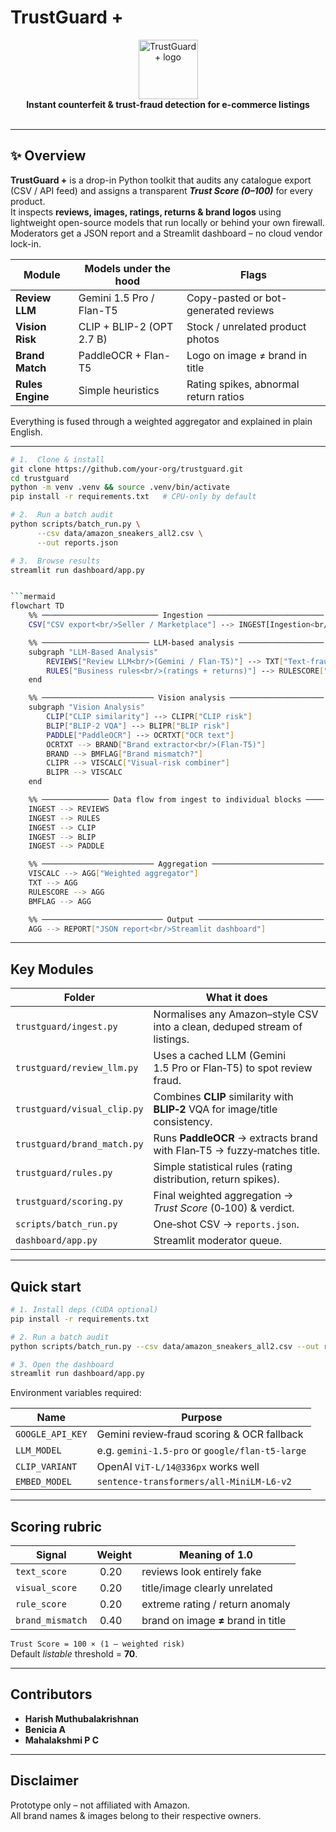 # TrustGuard +

<div align="center">
  <img alt="TrustGuard+ logo" src="https://github.com/your-org/trustguard/assets/logo.svg" height="95"/>
  <br/>
  <b>Instant counterfeit & trust-fraud detection for e-commerce listings</b>
  <br/><br/>
</div>

---

## ✨ Overview
**TrustGuard +** is a drop-in Python toolkit that audits any catalogue export (CSV / API feed) and assigns a transparent **_Trust Score (0–100)_** for every product.  
It inspects **reviews, images, ratings, returns & brand logos** using lightweight open-source models that run locally or behind your own firewall. Moderators get a JSON report and a Streamlit dashboard – no cloud vendor lock-in.

| Module | Models under the hood | Flags                         |
|--------|----------------------|-------------------------------|
| **Review LLM**       | Gemini 1.5 Pro / Flan-T5    | Copy-pasted or bot-generated reviews |
| **Vision Risk**      | CLIP + BLIP-2 (OPT 2.7 B)  | Stock / unrelated product photos     |
| **Brand Match**      | PaddleOCR + Flan-T5        | Logo on image ≠ brand in title        |
| **Rules Engine**     | Simple heuristics          | Rating spikes, abnormal return ratios |

Everything is fused through a weighted aggregator and explained in plain English.

---

```bash
# 1.  Clone & install
git clone https://github.com/your-org/trustguard.git
cd trustguard
python -m venv .venv && source .venv/bin/activate
pip install -r requirements.txt   # CPU-only by default

# 2.  Run a batch audit
python scripts/batch_run.py \
      --csv data/amazon_sneakers_all2.csv \
      --out reports.json

# 3.  Browse results
streamlit run dashboard/app.py


```mermaid
flowchart TD
    %% ────────────────────────── Ingestion ──────────────────────────
    CSV["CSV export<br/>Seller / Marketplace"] --> INGEST[Ingestion<br/>+ normalisation]

    %% ──────────────────────── LLM-based analysis ───────────────────
    subgraph "LLM-Based Analysis"
        REVIEWS["Review LLM<br/>(Gemini / Flan-T5)"] --> TXT["Text-fraud score"]
        RULES["Business rules<br/>(ratings + returns)"] --> RULESCORE["Anomaly score"]
    end

    %% ───────────────────────── Vision analysis ─────────────────────
    subgraph "Vision Analysis"
        CLIP["CLIP similarity"] --> CLIPR["CLIP risk"]
        BLIP["BLIP-2 VQA"] --> BLIPR["BLIP risk"]
        PADDLE["PaddleOCR"] --> OCRTXT["OCR text"]
        OCRTXT --> BRAND["Brand extractor<br/>(Flan-T5)"]
        BRAND --> BMFLAG["Brand mismatch?"]
        CLIPR --> VISCALC["Visual-risk combiner"]
        BLIPR --> VISCALC
    end

    %% ─────────────── Data flow from ingest to individual blocks ────
    INGEST --> REVIEWS
    INGEST --> RULES
    INGEST --> CLIP
    INGEST --> BLIP
    INGEST --> PADDLE

    %% ───────────────────────── Aggregation ─────────────────────────
    VISCALC --> AGG["Weighted aggregator"]
    TXT --> AGG
    RULESCORE --> AGG
    BMFLAG --> AGG

    %% ─────────────────────────── Output ────────────────────────────
    AGG --> REPORT["JSON report<br/>Streamlit dashboard"]

```

</div>

---

## Key Modules

| Folder | What it does |
|--------|--------------|
| `trustguard/ingest.py` | Normalises any Amazon–style CSV into a clean, deduped stream of listings. |
| `trustguard/review_llm.py` | Uses a cached LLM (Gemini 1.5 Pro or Flan‑T5) to spot review fraud. |
| `trustguard/visual_clip.py` | Combines **CLIP** similarity with **BLIP‑2** VQA for image/title consistency. |
| `trustguard/brand_match.py` | Runs **PaddleOCR** → extracts brand with Flan‑T5 → fuzzy‑matches title. |
| `trustguard/rules.py` | Simple statistical rules (rating distribution, return spikes). |
| `trustguard/scoring.py` | Final weighted aggregation → _Trust Score_ (0‑100) & verdict. |
| `scripts/batch_run.py` | One‑shot CSV → `reports.json`. |
| `dashboard/app.py` | Streamlit moderator queue. |

---

## Quick start

```bash
# 1. Install deps (CUDA optional)
pip install -r requirements.txt

# 2. Run a batch audit
python scripts/batch_run.py --csv data/amazon_sneakers_all2.csv --out reports.json

# 3. Open the dashboard
streamlit run dashboard/app.py
```

Environment variables required:

| Name | Purpose |
|------|---------|
| `GOOGLE_API_KEY` | Gemini review‑fraud scoring & OCR fallback |
| `LLM_MODEL` | e.g. `gemini-1.5-pro` or `google/flan-t5-large` |
| `CLIP_VARIANT` | OpenAI `ViT‑L/14@336px` works well |
| `EMBED_MODEL` | `sentence-transformers/all-MiniLM-L6-v2` |

---

## Scoring rubric

| Signal | Weight | Meaning of **1.0** |
|--------|--------|--------------------|
| `text_score` | 0.20 | reviews look entirely fake |
| `visual_score` | 0.20 | title/image clearly unrelated |
| `rule_score` | 0.20 | extreme rating / return anomaly |
| `brand_mismatch` | 0.40 | brand on image **≠** brand in title |

`Trust Score = 100 × (1 – weighted risk)`  
Default _listable_ threshold = **70**.

---

## Contributors

* **Harish Muthubalakrishnan**  
* **Benicia A**  
* **Mahalakshmi P C**

---

## Disclaimer

Prototype only – not affiliated with Amazon.  
All brand names & images belong to their respective owners.
